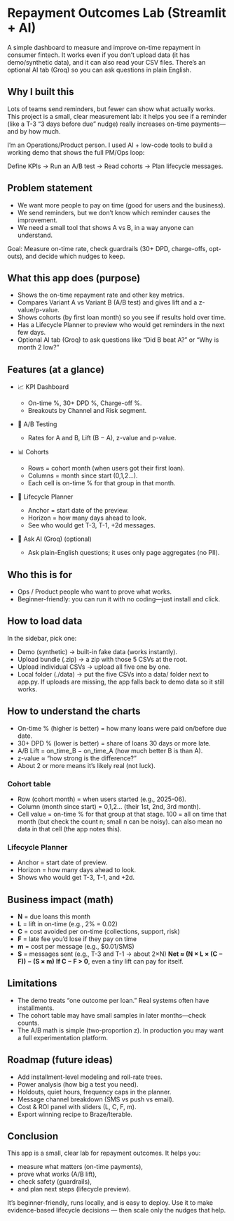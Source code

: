 
# Repayment Outcomes Lab (Streamlit + AI) #
A simple dashboard to measure and improve on-time repayment in consumer fintech.
It works even if you don’t upload data (it has demo/synthetic data), and it can also read your CSV files.
There’s an optional AI tab (Groq) so you can ask questions in plain English.

## Why I built this ##
Lots of teams send reminders, but fewer can show what actually works.
This project is a small, clear measurement lab: it helps you see if a reminder (like a T-3 “3 days before due” nudge) really increases on-time payments—and by how much.

I’m an Operations/Product person. I used AI + low-code tools to build a working demo that shows the full PM/Ops loop:

Define KPIs → Run an A/B test → Read cohorts → Plan lifecycle messages.

## Problem statement ##
- We want more people to pay on time (good for users and the business).
- We send reminders, but we don’t know which reminder causes the improvement.
- We need a small tool that shows A vs B, in a way anyone can understand.

Goal: Measure on-time rate, check guardrails (30+ DPD, charge-offs, opt-outs), and decide which nudges to keep.

## What this app does (purpose) ##
- Shows the on-time repayment rate and other key metrics.
- Compares Variant A vs Variant B (A/B test) and gives lift and a z-value/p-value.
- Shows cohorts (by first loan month) so you see if results hold over time.
- Has a Lifecycle Planner to preview who would get reminders in the next few days.
- Optional AI tab (Groq) to ask questions like “Did B beat A?” or “Why is month 2 low?”

## Features (at a glance) ##
+ 📈 KPI Dashboard
   - On-time %, 30+ DPD %, Charge-off %.
   - Breakouts by Channel and Risk segment.

+ 🧪 A/B Testing
   - Rates for A and B, Lift (B − A), z-value and p-value.

+ 📊 Cohorts
   - Rows = cohort month (when users got their first loan).
   - Columns = month since start (0,1,2…).
   - Each cell is on-time % for that group in that month.

+ 🧭 Lifecycle Planner
   - Anchor = start date of the preview.
   - Horizon = how many days ahead to look.
   - See who would get T-3, T-1, +2d messages.

+ 🤖 Ask AI (Groq) (optional)
   - Ask plain-English questions; it uses only page aggregates (no PII).

## Who this is for ##
- Ops / Product people who want to prove what works.
- Beginner-friendly: you can run it with no coding—just install and click.

## How to load data ##
In the sidebar, pick one:
- Demo (synthetic) → built-in fake data (works instantly).
- Upload bundle (.zip) → a zip with those 5 CSVs at the root.
- Upload individual CSVs → upload all five one by one.
- Local folder (./data) → put the five CSVs into a data/ folder next to app.py.
If uploads are missing, the app falls back to demo data so it still works.

## How to understand the charts ##
- On-time % (higher is better) = how many loans were paid on/before due date.
- 30+ DPD % (lower is better) = share of loans 30 days or more late.
- A/B Lift = on_time_B − on_time_A (how much better B is than A).
- z-value ≈ “how strong is the difference?”
- About 2 or more means it’s likely real (not luck).

### Cohort table ###
- Row (cohort month) = when users started (e.g., 2025-06).
- Column (month since start) = 0,1,2… (their 1st, 2nd, 3rd month).
- Cell value = on-time % for that group at that stage.
   100 = all on time that month (but check the count n; small n can be noisy).
   can also mean no data in that cell (the app notes this).

### Lifecycle Planner ###
- Anchor = start date of preview.
- Horizon = how many days ahead to look.
- Shows who would get T-3, T-1, and +2d.

## Business impact (math) ##
- **N** = due loans this month
- **L** = lift in on-time (e.g., 2% = 0.02)
- **C** = cost avoided per on-time (collections, support, risk)
- **F** = late fee you’d lose if they pay on time
- **m** = cost per message (e.g., $0.01/SMS)
- **S** = messages sent (e.g., T-3 and T-1 → about 2×N)
**Net ≈ (N × L × (C − F)) − (S × m)**
**If C − F > 0**, even a tiny lift can pay for itself.

## Limitations ##
- The demo treats “one outcome per loan.” Real systems often have installments.
- The cohort table may have small samples in later months—check counts.
- The A/B math is simple (two-proportion z). In production you may want a full experimentation platform.

## Roadmap (future ideas) ##
- Add installment-level modeling and roll-rate trees.
- Power analysis (how big a test you need).
- Holdouts, quiet hours, frequency caps in the planner.
- Message channel breakdown (SMS vs push vs email).
- Cost & ROI panel with sliders (L, C, F, m).
- Export winning recipe to Braze/Iterable.

## Conclusion ##
This app is a small, clear lab for repayment outcomes.
It helps you:
   - measure what matters (on-time payments),
   - prove what works (A/B lift),
   - check safety (guardrails),
   - and plan next steps (lifecycle preview).

It’s beginner-friendly, runs locally, and is easy to deploy.
Use it to make evidence-based lifecycle decisions — then scale only the nudges that help.



